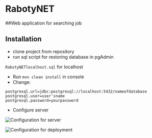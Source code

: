# RabotyNET
##Web application for searching job

## Installation
* clone project from repository
* run sql script for restoring database in pgAdmin

`RabotyNETlocalhost.sql` for localhost
* Run `mvn clean install` in console
* Change:
```
postgresql.url=jdbc:postgresql://localhost:5432/nameofdatabase       
postgresql.user=user'sname
postgresql.password=yourpassword
```
* Configure server

![Configuration for server](https://github.com/evil-granny/RabotyNET/tree/development/screenshots/server.png) 

![Configuration for deployment](https://github.com/evil-granny/RabotyNET/tree/development/screenshots/deployment.png) 
